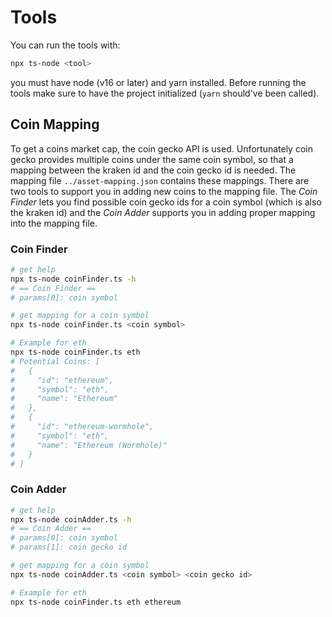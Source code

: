# Tools

You can run the tools with:
```bash
npx ts-node <tool>
```

you must have node (v16 or later) and yarn installed. Before running the tools make sure to have the project initialized (`yarn` should've been called).


## Coin Mapping

To get a coins market cap, the coin gecko API is used. Unfortunately coin gecko provides multiple coins under the same coin symbol, so that a mapping between the kraken id and the coin gecko id is needed. The mapping file `../asset-mapping.json` contains these mappings. There are two tools to support you in adding new coins to the mapping file. The *Coin Finder* lets you find possible coin gecko ids for a coin symbol (which is also the kraken id) and the *Coin Adder* supports you in adding proper mapping into the mapping file.


### Coin Finder

```bash
# get help
npx ts-node coinFinder.ts -h
# == Coin Finder ==
# params[0]: coin symbol

# get mapping for a coin symbol
npx ts-node coinFinder.ts <coin symbol>

# Example for eth
npx ts-node coinFinder.ts eth
# Potential Coins: [
#   {
#     "id": "ethereum",
#     "symbol": "eth",
#     "name": "Ethereum"
#   },
#   {
#     "id": "ethereum-wormhole",
#     "symbol": "eth",
#     "name": "Ethereum (Wormhole)"
#   }
# ]
```


### Coin Adder

```bash
# get help
npx ts-node coinAdder.ts -h
# == Coin Adder ==
# params[0]: coin symbol
# params[1]: coin gecko id

# get mapping for a coin symbol
npx ts-node coinAdder.ts <coin symbol> <coin gecko id>

# Example for eth
npx ts-node coinFinder.ts eth ethereum
```